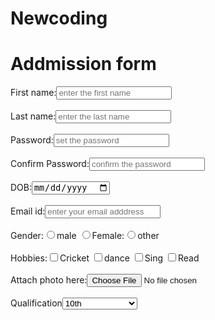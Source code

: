 # Newcoding
<!DOCTYPE html>
<html lang="en">
<head>
    <meta charset="UTF-8">
    <meta http-equiv="X-UA-Compatible" content="IE=edge">
    <meta name="viewport" content="width=device-width, initial-scale=1.0">
    <title>Document</title>
</head>
<body>
    <h1>Addmission form</h1>
    <form height="50%" width="40%">
        First name:<input type="text" name="fname" placeholder="enter the first name"><br><br>
        <!-- here the placeholder is the attribute of the input tag where it specifies the hint to user to enter the input-->
        Last name:<input type="text" name="lname" placeholder="enter the last name"><br><br>
        Password:<input type="password" name="pass" placeholder="set the password"><br><br>
        Confirm Password:<input type="password" name="cp" placeholder="confirm the password"><br><br>
        DOB:<input type="date" name="date"><br><br>
        Email id:<input type="email" name="email" placeholder="enter your email adddress"><br><br>
        Gender:<input type="radio" name="male" value="male">male
        <input type="radio" name="male" value="male">Female:<input type="radio" name="male" value="male">other<br><br>
        Hobbies:<input type="checkbox" value="Cricket" name="ch1">Cricket
        <input type="checkbox" value="dance" name="ch2">dance
        <input type="checkbox" value="Sing" name="ch3">Sing
        <input type="checkbox" value="read" name="ch4">Read<br><br>
        Attach photo here:<input type="file"><br><br>
        Qualification<select name="qual">
            <option value="10th">10th</option>
            <option value="12th">12th</option>
            <option value="Graduate">Graduate</option>
            <option value="undergraduation">undergraduation</option>

        </select><br><br>
        Give link of your last year's project:<input type="url"><br><br>
        <input type="submit" value="submit" name="submit">
        <input type="reset" value="reset" name="reset">

        
    </form>
</body>
</html>


